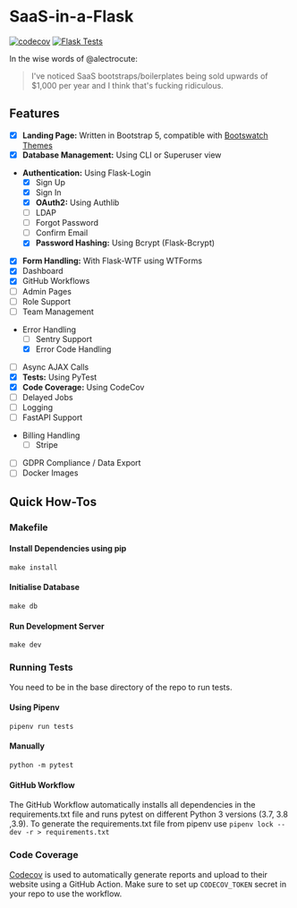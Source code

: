 # SaaS-in-a-Flask

[![codecov](https://codecov.io/gh/navanchauhan/SaaS-in-a-Flask/branch/master/graph/badge.svg?token=ULbtVCRrrY)](https://codecov.io/gh/navanchauhan/SaaS-in-a-Flask)
[![Flask Tests](https://github.com/navanchauhan/SaaS-in-a-Flask/actions/workflows/Flask-Tests.yaml/badge.svg)](https://github.com/navanchauhan/SaaS-in-a-Flask/actions/workflows/Flask-Tests.yaml)

In the wise words of @alectrocute:

> I've noticed SaaS bootstraps/boilerplates being sold upwards of $1,000 per year and I think that's fucking ridiculous.

## Features

- [x] **Landing Page:** Written in Bootstrap 5, compatible with [Bootswatch Themes](https://bootswatch.com)
- [x] **Database Management:** Using CLI or Superuser view
- **Authentication:** Using Flask-Login 
	- [x] Sign Up
	- [x] Sign In
	- [x] **OAuth2:** Using Authlib
	- [ ] LDAP
	- [ ] Forgot Password
	- [ ] Confirm Email
	- [x] **Password Hashing:** Using Bcrypt (Flask-Bcrypt)
- [x] **Form Handling:** With Flask-WTF using WTForms
- [x] Dashboard
- [x] GitHub Workflows
- [ ] Admin Pages
- [ ] Role Support
- [ ] Team Management
- Error Handling
	- [ ] Sentry Support
	- [x] Error Code Handling
- [ ] Async AJAX Calls 
- [x] **Tests:** Using PyTest
- [x] **Code Coverage:** Using CodeCov
- [ ] Delayed Jobs
- [ ] Logging
- [ ] FastAPI Support
- Billing Handling
	- [ ] Stripe
- [ ] GDPR Compliance / Data Export
- [ ] Docker Images

## Quick How-Tos

### Makefile

#### Install Dependencies using pip

```
make install
```

#### Initialise Database

```
make db
```

#### Run Development Server

```
make dev
```

### Running Tests

You need to be in the base directory of the repo to run tests.

#### Using Pipenv

```
pipenv run tests
```

#### Manually

```
python -m pytest
```

#### GitHub Workflow

The GitHub Workflow automatically installs all dependencies in the requirements.txt file and runs pytest on different Python 3 versions (3.7, 3.8 ,3.9). To generate the requirements.txt file from pipenv use `pipenv lock --dev -r > requirements.txt`

### Code Coverage

[Codecov](https://codecov.io) is used to automatically generate reports and upload to their website using a GitHub Action. Make sure to set up `CODECOV_TOKEN` secret in your repo to use the workflow.